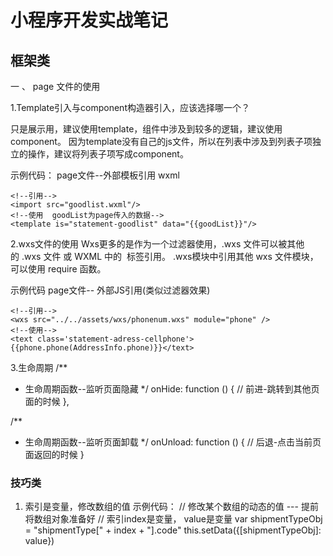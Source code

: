 # 小程序开发实战笔记

## 框架类
一 、 page 文件的使用

1.Template引入与component构造器引入，应该选择哪一个？

只是展示用，建议使用template，组件中涉及到较多的逻辑，建议使用component。
因为template没有自己的js文件，所以在列表中涉及到列表子项独立的操作，建议将列表子项写成component。

示例代码：
page文件--外部模板引用  wxml
```wxml
<!--引用-->
<import src="goodlist.wxml"/>
<!--使用  goodList为page传入的数据-->
<template is="statement-goodlist" data="{{goodList}}"/>
```
2.wxs文件的使用
Wxs更多的是作为一个过滤器使用，.wxs 文件可以被其他的 .wxs 文件 或 WXML 中的 <wxs> 标签引用。
.wxs模块中引用其他 wxs 文件模块，可以使用 require 函数。

示例代码
page文件--
外部JS引用(类似过滤器效果)
```wxml
<!--引用-->
<wxs src="../../assets/wxs/phonenum.wxs" module="phone" />
<!--使用-->
<text class='statement-adress-cellphone'>{{phone.phone(AddressInfo.phone)}}</text>
```

3.生命周期
 /**
   * 生命周期函数--监听页面隐藏
   */
  onHide: function () {
    // 前进-跳转到其他页面的时候
  },
  
/**
 * 生命周期函数--监听页面卸载
 */
onUnload: function () {
  // 后退-点击当前页面返回的时候
}

### 技巧类
1. 索引是变量，修改数组的值
示例代码：
// 修改某个数组的动态的值 --- 提前将数组对象准备好
// 索引index是变量， value是变量
var shipmentTypeObj = "shipmentType[" + index + "].code"
this.setData({[shipmentTypeObj]: value})


